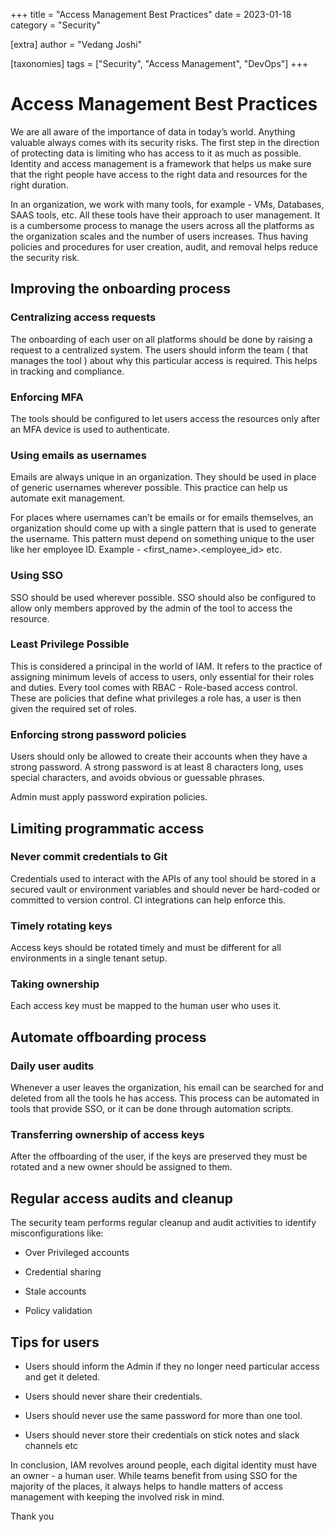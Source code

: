 +++
title = "Access Management Best Practices"
date = 2023-01-18
category = "Security"

[extra]
author = "Vedang Joshi"

[taxonomies]
tags = ["Security", "Access Management", "DevOps"]
+++

# Access Management Best Practices

We are all aware of the importance of data in today’s world. Anything valuable always comes with its security risks. The first step in the direction of protecting data is limiting who has access to it as much as possible. Identity and access management is a framework that helps us make sure that the right people have access to the right data and resources for the right duration.

In an organization, we work with many tools, for example - VMs, Databases, SAAS tools, etc. All these tools have their approach to user management. It is a cumbersome process to manage the users across all the platforms as the organization scales and the number of users increases. Thus having policies and procedures for user creation, audit, and removal helps reduce the security risk.

## Improving the onboarding process

### Centralizing access requests
The onboarding of each user on all platforms should be done by raising a request to a centralized system. The users should inform the team ( that manages the tool ) about why this particular access is required. This helps in tracking and compliance.

### Enforcing MFA
The tools should be configured to let users access the resources only after an MFA device is used to authenticate.

### Using emails as usernames
Emails are always unique in an organization. They should be used in place of generic usernames wherever possible. This practice can help us automate exit management.

For places where usernames can’t be emails or for emails themselves, an organization should come up with a single pattern that is used to generate the username. This pattern must depend on something unique to the user like her employee ID. Example - <first_name>.<employee_id> etc.

### Using SSO
SSO should be used wherever possible. SSO should also be configured to allow only members approved by the admin of the tool to access the resource.

### Least Privilege Possible
This is considered a principal in the world of IAM. It refers to the practice of assigning minimum levels of access to users, only essential for their roles and duties. Every tool comes with RBAC - Role-based access control. These are policies that define what privileges a role has, a user is then given the required set of roles.

### Enforcing strong password policies
Users should only be allowed to create their accounts when they have a strong password. A strong password is at least 8 characters long, uses special characters, and avoids obvious or guessable phrases.

Admin must apply password expiration policies.

## Limiting programmatic access

### Never commit credentials to Git
Credentials used to interact with the APIs of any tool should be stored in a secured vault or environment variables and should never be hard-coded or committed to version control. CI integrations can help enforce this.

### Timely rotating keys
Access keys should be rotated timely and must be different for all environments in a single tenant setup.

### Taking ownership
Each access key must be mapped to the human user who uses it.



## Automate offboarding process

### Daily user audits
Whenever a user leaves the organization, his email can be searched for and deleted from all the tools he has access. This process can be automated in tools that provide SSO, or it can be done through automation scripts.

### Transferring ownership of access keys
After the offboarding of the user, if the keys are preserved they must be rotated and a new owner should be assigned to them.

## Regular access audits and cleanup
The security team performs regular cleanup and audit activities to identify misconfigurations like:

- Over Privileged accounts

- Credential sharing

- Stale accounts

- Policy validation

## Tips for users
- Users should inform the Admin if they no longer need particular access and get it deleted.

- Users should never share their credentials.

- Users should never use the same password for more than one tool.

- Users should never store their credentials on stick notes and slack channels etc

In conclusion, IAM revolves around people, each digital identity must have an owner - a human user. While teams benefit from using SSO for the majority of the places, it always helps to handle matters of access management with keeping the involved risk in mind.

Thank you
